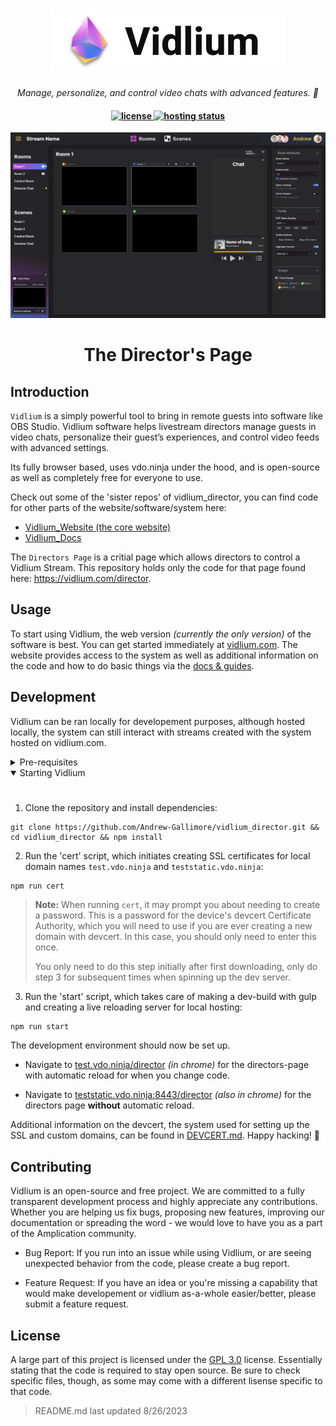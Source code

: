 <h1 align="center" flexDirection="column">
    <a href="https://vidlium.com">
    <picture>
      <source media="(prefers-color-scheme: dark)" srcset="git-imgs/FullLOGO-darkbg.png">
      <source media="(prefers-color-scheme: light)" srcset="git-imgs/FullLOGO-lightbg.png">
      <img alt="Vidlium logo" src="git-imgs/FullLOGO-lightbg.png">
    </picture>
    </a>
</h1>

<p align="center">
  <i align="center">Manage, personalize, and control video chats with advanced features. 🚀</i>
</p>

<h4 align="center">
  <a href="https://www.gnu.org/licenses/gpl-3.0.en.html">
    <img src="https://img.shields.io/github/license/Andrew-Gallimore/vidlium_director" alt="license">
  </a>
  <a href="https://github.com/amplication/amplication/graphs/contributors">
    <img src="https://img.shields.io/netlify/ddf1bb6e-e2e4-4d07-9afb-db62ecbf8808?label=hosting" alt="hosting status">
  </a>
</h4>

![](https://github.com/Andrew-Gallimore/vidlium_director/blob/main/git-imgs/Directors%20Page%208_unoptimized.jpg)


<h1 align="center">
  The Director's Page
</h1>

## Introduction
`Vidlium` is a simply powerful tool to bring in remote guests into software like OBS Studio. Vidlium software helps livestream directors manage guests in video chats, personalize their guest’s experiences, and control video feeds with advanced settings.

Its fully browser based, uses vdo.ninja under the hood, and is open-source as well as completely free for everyone to use.

Check out some of the 'sister repos' of vidlium_director, you can find code for other parts of the website/software/system here:
- [Vidlium_Website (the core website)](https://github.com/Andrew-Gallimore/vidlium_website)
- [Vidlium_Docs](https://github.com/Andrew-Gallimore/vidlium_docs)


The `Directors Page` is a critial page which allows directors to control a Vidlium Stream. This repository holds only the code for that page found here: https://vidlium.com/director.


## Usage

To start using Vidlium, the web version _(currently the only version)_ of the software is best. You can get started immediately at [vidlium.com](https://vidlium.com). The website provides access to the system as well as additional information on the code and how to do basic things via the [docs & guides](https://docs.vidlium.com).


## Development

Vidlium can be ran locally for developement purposes, although hosted locally, the system can still interact with streams created with the system hosted on vidlium.com.

<details>
<summary>
Pre-requisites
</summary> <br />
To be able to start development on Vidlium make sure that you have the following pre-requisites installed:

###

- Node.js v16 or above
- Git
</details>

<details open>
<summary>
Starting Vidlium
</summary> <br />

###

1. Clone the repository and install dependencies:
```shell
git clone https://github.com/Andrew-Gallimore/vidlium_director.git && cd vidlium_director && npm install
```

2. Run the 'cert' script, which initiates creating SSL certificates for local domain names `test.vdo.ninja` and `teststatic.vdo.ninja`:
> 
```shell
npm run cert
```
> **Note:**
> When running `cert`, it may prompt you about needing to create a password. This is a password for the device's devcert Certificate Authority, which you will need to use if you are ever creating a new domain with devcert. In this case, you should only need to enter this once.
> 
> You only need to do this step initially after first downloading, only do step 3 for subsequent times when spinning up the dev server.

3. Run the 'start' script, which takes care of making a dev-build with gulp and creating a live reloading server for local hosting:
```shell
npm run start
```

The development environment should now be set up. 

- Navigate to [test.vdo.ninja/director](https://test.vdo.ninja/director) _(in chrome)_ for the directors-page with automatic reload for when you change code.

- Navigate to [teststatic.vdo.ninja:8443/director](https://teststatic.vdo.ninja:8443/director) _(also in chrome)_ for the directors page **without** automatic reload.

Additional information on the devcert, the system used for setting up the SSL and custom domains, can be found in [DEVCERT.md](devcert.md). Happy hacking! 👾
</details>

## Contributing

Vidlium is an open-source and free project. We are committed to a fully transparent development process and highly appreciate any contributions. Whether you are helping us fix bugs, proposing new features, improving our documentation or spreading the word - we would love to have you as a part of the Amplication community.

- Bug Report: If you run into an issue while using Vidlium, or are seeing unexpected behavior from the code, please create a bug report.

- Feature Request: If you have an idea or you're missing a capability that would make developement or vidlium as-a-whole easier/better, please submit a feature request.

## License

A large part of this project is licensed under the [GPL 3.0](https://www.gnu.org/licenses/gpl-3.0.en.html) license. Essentially stating that the code is required to stay open source. Be sure to check specific files, though, as some may come with a different lisense specific to that code.

> README.md last updated 8/26/2023

